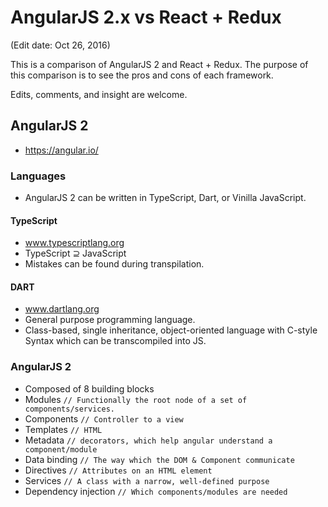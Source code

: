 # AngularJS 2.x vs React + Redux
(Edit date: Oct 26, 2016)

This is a comparison of AngularJS 2 and React + Redux. The purpose of this comparison is to see the pros and cons of each framework.

Edits, comments, and insight are welcome.

## AngularJS 2
- https://angular.io/

### Languages 
- AngularJS 2 can be written in TypeScript, Dart, or Vinilla JavaScript.

#### TypeScript
- www.typescriptlang.org
- TypeScript ⊇ JavaScript
- Mistakes can be found during transpilation.

#### DART
- www.dartlang.org
- General purpose programming language.
- Class-based, single inheritance, object-oriented language with C-style Syntax which can be transcompiled into JS.

### AngularJS 2
- Composed of 8 building blocks
 - Modules `// Functionally the root node of a set of components/services.`
 - Components `// Controller to a view`
 - Templates `// HTML`
 - Metadata `// decorators, which help angular understand a component/module`
 - Data binding `// The way which the DOM & Component communicate`
 - Directives `// Attributes on an HTML element`
 - Services `// A class with a narrow, well-defined purpose`
 - Dependency injection `// Which components/modules are needed`

